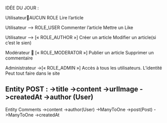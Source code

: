 IDÉE DU JOUR : 

UtilisateurAUCUN ROLE
Lire l’article

Utilisateur  --> ROLE_USER
Commenter l’article
Mettre un Like

Utilisateur --> [« ROLE_AUTHOR »]
Créer un article
Modifier un article(si c’est le sien)

Modérateur  [« ROLE_MODERATOR »]
Publier un article
Supprimer un commentaire

Administrateur ->[« ROLE_ADMIN »]
Accès à tous les utilisateurs. 
L’identité
Peut tout faire dans le site

Entity POST :
->title
->content
->urlImage
->createdAt
->author (User)
----------------------------------
Entity Comments
->content
->author(User) ->ManyToOne
->post(Post) ->ManyToOne
->createdAt
